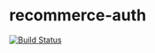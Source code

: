 # recommerce-auth

[![Build Status](https://travis-ci.org/recommerce-io/recommerce-auth.svg?branch=master)](https://travis-ci.org/recommerce-io/recommerce-auth)

